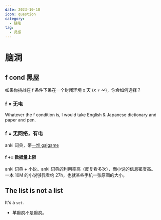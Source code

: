 ```yaml
---
date: 2023-10-18
icon: question
category:
  - 随笔
tag:
  - 灵感
---
```


# 脑洞

## f cond 黑屋

如果你挑战在 f 条件下呆在一个封闭环境 x 天 ($x \neq \infty$)，你会如何选择？

### f = 无电

Whatever the f condition is, I would take English & Japanese dictionary and paper and pen.

### f = 无网络，有电

anki 词典，带[一堆 galgame](../hobbies/galgame.md#我计划玩)

#### f += 数据量上限

anki 词典 + 小说。anki 词典的利用率高（反复看多次），而小说的信息密度高。一本 10M 的小说够我看约 27h，也就某些手机一张原图的大小。

## The list is not a list

It's a `set`.

- 羊癫疯不是癫疯。
